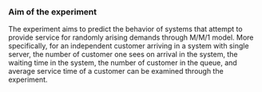 ### Aim of the experiment
The experiment aims to predict the behavior of systems that attempt to provide service for randomly arising demands through M/M/1 model. More specifically, for an independent customer arriving in a system with single server, the number of customer one sees on arrival in the system, the waiting time in the system, the number of customer in the queue, and average service time of a customer can be examined through the experiment.
